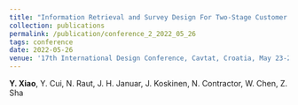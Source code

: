 ```yaml
---
title: "Information Retrieval and Survey Design For Two-Stage Customer Preference Modeling [[Paper]](http://xiaoyinshuang.github.io/yx/files/conference2.pdf) [[DOI]](https://doi.org/10.1017/pds.2022.83)"
collection: publications
permalink: /publication/conference_2_2022_05_26
tags: conference
date: 2022-05-26
venue: '17th International Design Conference, Cavtat, Croatia, May 23-26, 2022.'
---
```

**Y. Xiao**, Y. Cui, N. Raut, J. H. Januar, J. Koskinen, N. Contractor, W. Chen, Z. Sha
